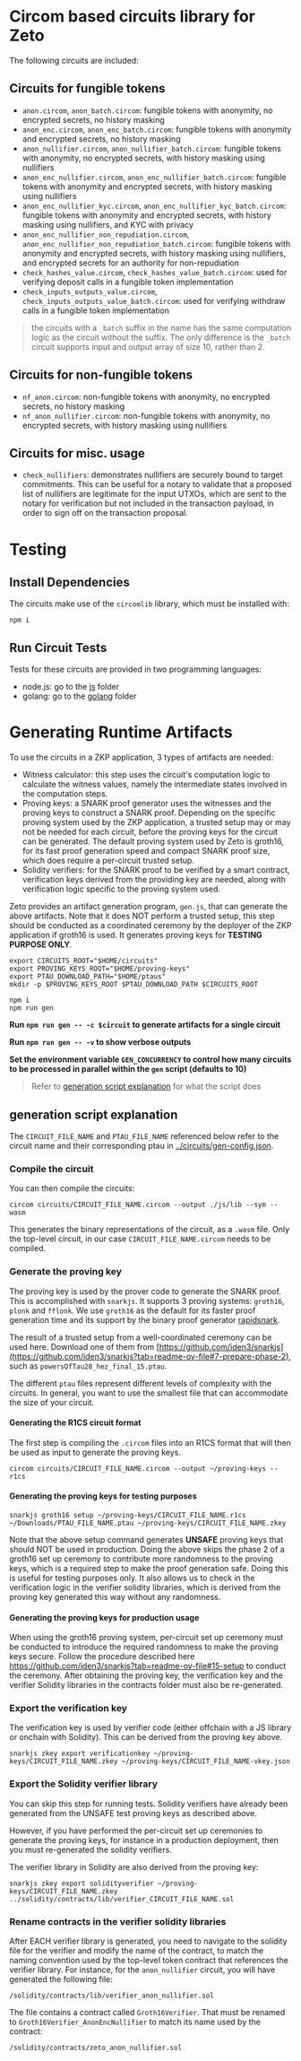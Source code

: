 # Circom based circuits library for Zeto

The following circuits are included:

## Circuits for fungible tokens

- `anon.circom`, `anon_batch.circom`: fungible tokens with anonymity, no encrypted secrets, no history masking
- `anon_enc.circom`, `anon_enc_batch.circom`: fungible tokens with anonymity and encrypted secrets, no history masking
- `anon_nullifier.circom`, `anon_nullifier_batch.circom`: fungible tokens with anonymity, no encrypted secrets, with history masking using nullifiers
- `anon_enc_nullifier.circom`, `anon_enc_nullifier_batch.circom`: fungible tokens with anonymity and encrypted secrets, with history masking using nullifiers
- `anon_enc_nullifier_kyc.circom`, `anon_enc_nullifier_kyc_batch.circom`: fungible tokens with anonymity and encrypted secrets, with history masking using nullifiers, and KYC with privacy
- `anon_enc_nullifier_non_repudiation.circom`, `anon_enc_nullifier_non_repudiation_batch.circom`: fungible tokens with anonymity and encrypted secrets, with history masking using nullifiers, and encrypted secrets for an authority for non-repudiation
- `check_hashes_value.circom`, `check_hashes_value_batch.circom`: used for verifying deposit calls in a fungible token implementation
- `check_inputs_outputs_value.circom`, `check_inputs_outputs_value_batch.circom`: used for verifying withdraw calls in a fungible token implementation

> the circuits with a `_batch` suffix in the name has the same computation logic as the circuit without the suffix. The only difference is the `_batch` circuit supports input and output array of size 10, rather than 2.

## Circuits for non-fungible tokens

- `nf_anon.circom`: non-fungible tokens with anonymity, no encrypted secrets, no history masking
- `nf_anon_nullifier.circom`: non-fungible tokens with anonymity, no encrypted secrets, with history masking using nullifiers

## Circuits for misc. usage

- `check_nullifiers`: demonstrates nullifiers are securely bound to target commitments. This can be useful for a notary to validate that a proposed list of nullifiers are legitimate for the input UTXOs, which are sent to the notary for verification but not included in the transaction payload, in order to sign off on the transaction proposal.

# Testing

## Install Dependencies

The circuits make use of the `circomlib` library, which must be installed with:

```console
npm i
```

## Run Circuit Tests

Tests for these circuits are provided in two programming languages:

- node.js: go to the [js](/zkp/js/) folder
- golang: go to the [golang](/zkp/golang/) folder

# Generating Runtime Artifacts

To use the circuits in a ZKP application, 3 types of artifacts are needed:

- Witness calculator: this step uses the circuit's computation logic to calculate the witness values, namely the intermediate states involved in the computation steps.
- Proving keys: a SNARK proof generator uses the witnesses and the proving keys to construct a SNARK proof. Depending on the specific proving system used by the ZKP application, a trusted setup may or may not be needed for each circuit, before the proving keys for the circuit can be generated. The default proving system used by Zeto is groth16, for its fast proof generation speed and compact SNARK proof size, which does require a per-circuit trusted setup.
- Solidity verifiers: for the SNARK proof to be verified by a smart contract, verification keys derived from the providing key are needed, along with verification logic specific to the proving system used.

Zeto provides an artifact generation program, `gen.js`, that can generate the above artifacts. Note that it does NOT perform a trusted setup, this step should be conducted as a coordinated ceremony by the deployer of the ZKP application if groth16 is used. It generates proving keys for **TESTING PURPOSE ONLY**.

```console
export CIRCUITS_ROOT="$HOME/circuits"
export PROVING_KEYS_ROOT="$HOME/proving-keys"
export PTAU_DOWNLOAD_PATH="$HOME/ptaus"
mkdir -p $PROVING_KEYS_ROOT $PTAU_DOWNLOAD_PATH $CIRCUITS_ROOT

npm i
npm run gen
```

**Run `npm run gen -- -c $circuit` to generate artifacts for a single circuit**

**Run `npm run gen -- -v` to show verbose outputs**

**Set the environment variable `GEN_CONCURRENCY` to control how many circuits to be processed in parallel within the `gen` script (defaults to 10)**

> Refer to [generation script explanation](#generation-script-explanation) for what the script does

## generation script explanation

The `CIRCUIT_FILE_NAME` and `PTAU_FILE_NAME` referenced below refer to the circuit name and their corresponding ptau in [../circuits/gen-config.json](../circuits/gen-config.json).

### Compile the circuit

You can then compile the circuits:

```console
circom circuits/CIRCUIT_FILE_NAME.circom --output ./js/lib --sym --wasm
```

This generates the binary representations of the circuit, as a `.wasm` file. Only the top-level circuit, in our case `CIRCUIT_FILE_NAME.circom` needs to be compiled.

### Generate the proving key

The proving key is used by the prover code to generate the SNARK proof. This is accomplished with `snarkjs`. It supports 3 proving systems: `groth16`, `plonk` and `fflonk`. We use `groth16` as the default for its faster proof generation time and its support by the binary proof generator [rapidsnark](https://github.com/iden3/rapidsnark).

The result of a trusted setup from a well-coordinated ceremony can be used here. Download one of them from [https://github.com/iden3/snarkjs](https://github.com/iden3/snarkjs?tab=readme-ov-file#7-prepare-phase-2), such as `powersOfTau28_hez_final_15.ptau`.

The different `ptau` files represent different levels of complexity with the circuits. In general, you want to use the smallest file that can accommodate the size of your circuit.

#### Generating the R1CS circuit format

The first step is compiling the `.circom` files into an R1CS format that will then be used as input to generate the proving keys.

```console
circom circuits/CIRCUIT_FILE_NAME.circom --output ~/proving-keys --r1cs
```

#### Generating the proving keys for testing purposes

```console
snarkjs groth16 setup ~/proving-keys/CIRCUIT_FILE_NAME.r1cs ~/Downloads/PTAU_FILE_NAME.ptau ~/proving-keys/CIRCUIT_FILE_NAME.zkey
```

Note that the above setup command generates **UNSAFE** proving keys that should NOT be used in production. Doing the above skips the phase 2 of a groth16 set up ceremony to contribute more randomness to the proving keys, which is a required step to make the proof generation safe. Doing this is useful for testing purposes only. It also allows us to check in the verification logic in the verifier solidity libraries, which is derived from the proving key generated this way without any randomness.

#### Generating the proving keys for production usage

When using the groth16 proving system, per-circuit set up ceremony must be conducted to introduce the required randomness to make the proving keys secure. Follow the procedure described here https://github.com/iden3/snarkjs?tab=readme-ov-file#15-setup to conduct the ceremony. After obtaining the proving key, the verification key and the verifier Solidity libraries in the contracts folder must also be re-generated.

### Export the verification key

The verification key is used by verifier code (either offchain with a JS library or onchain with Solidity). This can be derived from the proving key above.

```console
snarkjs zkey export verificationkey ~/proving-keys/CIRCUIT_FILE_NAME.zkey ~/proving-keys/CIRCUIT_FILE_NAME-vkey.json
```

### Export the Solidity verifier library

You can skip this step for running tests. Solidity verifiers have already been generated from the UNSAFE test proving keys as described above.

However, if you have performed the per-circuit set up ceremonies to generate the proving keys, for instance in a production deployment, then you must re-generated the solidity verifiers.

The verifier library in Solidity are also derived from the proving key:

```console
snarkjs zkey export solidityverifier ~/proving-keys/CIRCUIT_FILE_NAME.zkey ../solidity/contracts/lib/verifier_CIRCUIT_FILE_NAME.sol
```

### Rename contracts in the verifier solidity libraries

After EACH verifier library is generated, you need to navigate to the solidity file for the verifier and modify the name of the contract, to match the naming convention used by the top-level token contract that references the verifier library. For instance, for the `anon_nullifier` circuit, you will have generated the following file:

```
/solidity/contracts/lib/verifier_anon_nullifier.sol
```

The file contains a contract called `Groth16Verifier`. That must be renamed to `Groth16Verifier_AnonEncNullifier` to match its name used by the contract:

```
/solidity/contracts/zeto_anon_nullifier.sol
```
